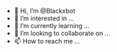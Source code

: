 - 👋 Hi, I’m @Blackxbot
- 👀 I’m interested in ...
- 🌱 I’m currently learning ...
- 💞️ I’m looking to collaborate on ...
- 📫 How to reach me ...

<!---
Blackxbot/Blackxbot is a ✨ special ✨ repository because its `README.md` (this file) appears on your GitHub profile.
You can click the Preview link to take a look at your changes.
--->
